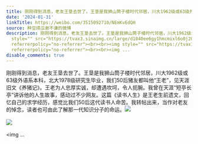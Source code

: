 ```yaml
---
title: 刚刚得到消息，老友王垦去世了。王垦是我狮山筒子楼时代邻居，川大1962级或63级外语系本科，北大1978级研究生毕业，我们50后猪友都叫他“王老”，见天涯旧文《养...
date: '2024-01-31'
linkTitle: https://weibo.com/3515092710/NEmKvEdQH
source: 种豆得瓜谢不谦的微博
description: 刚刚得到消息，老友王垦去世了。王垦是我狮山筒子楼时代邻居，川大1962级或63级外语系本科，北大1978级研究生毕业，我们50后猪友都叫他“王老”，见天涯旧文《养猪记》。王老为人忠厚实诚，却遭遇坎坷，令人扼腕。我曾在天涯“短亭长亭”讲诉他的人生故事，感动过不少网友。这篇《读书人生》是王老生前遗文，回忆自己的求学经历，感觉比我们50后这代读书人命苦。我转帖出来，当作对老友的悼念，读者也可由此了解那一代知识分子的命运。<img
  style="" src="https://tvax3.sinaimg.cn/large/d1840ee6gy1hmcmixl6o0j20wi1wj4h3.jpg"
  referrerpolicy="no-referrer"><br><br><img style="" src="https://tvax1.sinaimg.cn/large/d1840ee6gy1hmcmiy7o91j20wh1xcnh3.jpg"
  referrerpolicy="no-referrer"><br><br><img ...
disable_comments: true
---
```

刚刚得到消息，老友王垦去世了。王垦是我狮山筒子楼时代邻居，川大1962级或63级外语系本科，北大1978级研究生毕业，我们50后猪友都叫他“王老”，见天涯旧文《养猪记》。王老为人忠厚实诚，却遭遇坎坷，令人扼腕。我曾在天涯“短亭长亭”讲诉他的人生故事，感动过不少网友。这篇《读书人生》是王老生前遗文，回忆自己的求学经历，感觉比我们50后这代读书人命苦。我转帖出来，当作对老友的悼念，读者也可由此了解那一代知识分子的命运。<img style="" src="https://tvax3.sinaimg.cn/large/d1840ee6gy1hmcmixl6o0j20wi1wj4h3.jpg" referrerpolicy="no-referrer"><br><br><img style="" src="https://tvax1.sinaimg.cn/large/d1840ee6gy1hmcmiy7o91j20wh1xcnh3.jpg" referrerpolicy="no-referrer"><br><br><img ...
